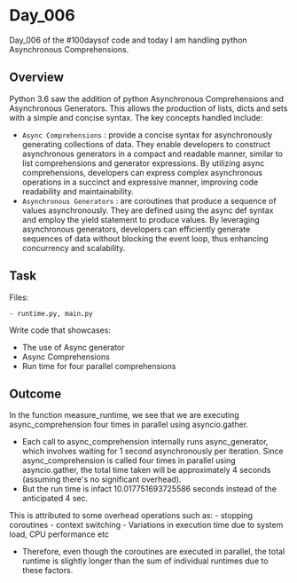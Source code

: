 # Day_006

Day_006 of the #100daysof code and today I am handling python Asynchronous Comprehensions.

## Overview
Python 3.6 saw the addition of python Asynchronous Comprehensions and Asynchronous Generators. This allows the production of lists, dicts and sets with a simple and concise syntax. 
The key concepts handled include:
- `Async Comprehensions` : provide a concise syntax for asynchronously generating collections of data. They enable developers to construct asynchronous generators in a compact and readable manner, similar to list comprehensions and generator expressions. By utilizing async comprehensions, developers can express complex asynchronous operations in a succinct and expressive manner, improving code readability and maintainability.
- `Asynchronous Generators` : are coroutines that produce a sequence of values asynchronously. They are defined using the async def syntax and employ the yield statement to produce values. By leveraging asynchronous generators, developers can efficiently generate sequences of data without blocking the event loop, thus enhancing concurrency and scalability.

## Task

Files:

	- runtime.py, main.py

Write code that showcases:

- The use of Async generator
- Async Comprehensions
- Run time for four parallel comprehensions


## Outcome

In the function measure_runtime, we see that we are executing async_comprehension four times in parallel using asyncio.gather. 

- Each call to async_comprehension internally runs async_generator, which involves waiting for 1 second asynchronously per iteration. Since async_comprehension is called four times in parallel using asyncio.gather, the total time taken will be approximately 4 seconds (assuming there's no significant overhead).
- But the run time is infact 10.017751693725586 seconds instead of the anticipated 4 sec.

This is attributed to some overhead operations such as:
	- stopping coroutines
	- context switching
	- Variations in execution time due to system load, CPU performance etc

* Therefore, even though the coroutines are executed in parallel, the total runtime is slightly longer than the sum of individual runtimes due to these factors.

